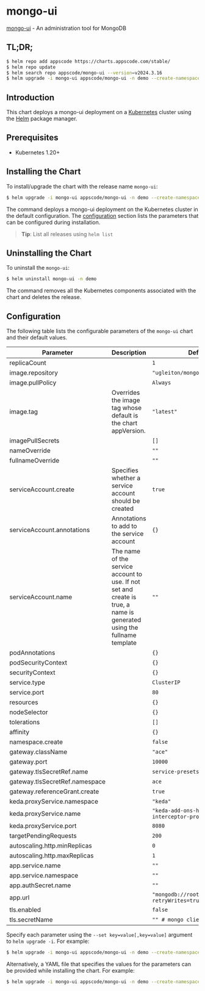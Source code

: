 # mongo-ui

[mongo-ui](https://github.com/kubedb/mongo-gui) - An administration tool for MongoDB

## TL;DR;

```bash
$ helm repo add appscode https://charts.appscode.com/stable/
$ helm repo update
$ helm search repo appscode/mongo-ui --version=v2024.3.16
$ helm upgrade -i mongo-ui appscode/mongo-ui -n demo --create-namespace --version=v2024.3.16
```

## Introduction

This chart deploys a mongo-ui deployment on a [Kubernetes](http://kubernetes.io) cluster using the [Helm](https://helm.sh) package manager.

## Prerequisites

- Kubernetes 1.20+

## Installing the Chart

To install/upgrade the chart with the release name `mongo-ui`:

```bash
$ helm upgrade -i mongo-ui appscode/mongo-ui -n demo --create-namespace --version=v2024.3.16
```

The command deploys a mongo-ui deployment on the Kubernetes cluster in the default configuration. The [configuration](#configuration) section lists the parameters that can be configured during installation.

> **Tip**: List all releases using `helm list`

## Uninstalling the Chart

To uninstall the `mongo-ui`:

```bash
$ helm uninstall mongo-ui -n demo
```

The command removes all the Kubernetes components associated with the chart and deletes the release.

## Configuration

The following table lists the configurable parameters of the `mongo-ui` chart and their default values.

|           Parameter            |                                                      Description                                                       |                                   Default                                   |
|--------------------------------|------------------------------------------------------------------------------------------------------------------------|-----------------------------------------------------------------------------|
| replicaCount                   |                                                                                                                        | <code>1</code>                                                              |
| image.repository               |                                                                                                                        | <code>"ugleiton/mongo-gui"</code>                                           |
| image.pullPolicy               |                                                                                                                        | <code>Always</code>                                                         |
| image.tag                      | Overrides the image tag whose default is the chart appVersion.                                                         | <code>"latest"</code>                                                       |
| imagePullSecrets               |                                                                                                                        | <code>[]</code>                                                             |
| nameOverride                   |                                                                                                                        | <code>""</code>                                                             |
| fullnameOverride               |                                                                                                                        | <code>""</code>                                                             |
| serviceAccount.create          | Specifies whether a service account should be created                                                                  | <code>true</code>                                                           |
| serviceAccount.annotations     | Annotations to add to the service account                                                                              | <code>{}</code>                                                             |
| serviceAccount.name            | The name of the service account to use. If not set and create is true, a name is generated using the fullname template | <code>""</code>                                                             |
| podAnnotations                 |                                                                                                                        | <code>{}</code>                                                             |
| podSecurityContext             |                                                                                                                        | <code>{}</code>                                                             |
| securityContext                |                                                                                                                        | <code>{}</code>                                                             |
| service.type                   |                                                                                                                        | <code>ClusterIP</code>                                                      |
| service.port                   |                                                                                                                        | <code>80</code>                                                             |
| resources                      |                                                                                                                        | <code>{}</code>                                                             |
| nodeSelector                   |                                                                                                                        | <code>{}</code>                                                             |
| tolerations                    |                                                                                                                        | <code>[]</code>                                                             |
| affinity                       |                                                                                                                        | <code>{}</code>                                                             |
| namespace.create               |                                                                                                                        | <code>false</code>                                                          |
| gateway.className              |                                                                                                                        | <code>"ace"</code>                                                          |
| gateway.port                   |                                                                                                                        | <code>10000</code>                                                          |
| gateway.tlsSecretRef.name      |                                                                                                                        | <code>service-presets-cert</code>                                           |
| gateway.tlsSecretRef.namespace |                                                                                                                        | <code>ace</code>                                                            |
| gateway.referenceGrant.create  |                                                                                                                        | <code>true</code>                                                           |
| keda.proxyService.namespace    |                                                                                                                        | <code>"keda"</code>                                                         |
| keda.proxyService.name         |                                                                                                                        | <code>"keda-add-ons-http-interceptor-proxy"</code>                          |
| keda.proxyService.port         |                                                                                                                        | <code>8080</code>                                                           |
| targetPendingRequests          |                                                                                                                        | <code>200</code>                                                            |
| autoscaling.http.minReplicas   |                                                                                                                        | <code>0</code>                                                              |
| autoscaling.http.maxReplicas   |                                                                                                                        | <code>1</code>                                                              |
| app.service.name               |                                                                                                                        | <code>""</code>                                                             |
| app.service.namespace          |                                                                                                                        | <code>""</code>                                                             |
| app.authSecret.name            |                                                                                                                        | <code>""</code>                                                             |
| app.url                        |                                                                                                                        | <code>"mongodb://root:***@*.*.svc:27017?retryWrites=true&w=majority"</code> |
| tls.enabled                    |                                                                                                                        | <code>false</code>                                                          |
| tls.secretName                 |                                                                                                                        | <code>"" # mongo client cert</code>                                         |


Specify each parameter using the `--set key=value[,key=value]` argument to `helm upgrade -i`. For example:

```bash
$ helm upgrade -i mongo-ui appscode/mongo-ui -n demo --create-namespace --version=v2024.3.16 --set image.tag=latest
```

Alternatively, a YAML file that specifies the values for the parameters can be provided while
installing the chart. For example:

```bash
$ helm upgrade -i mongo-ui appscode/mongo-ui -n demo --create-namespace --version=v2024.3.16 --values values.yaml
```
